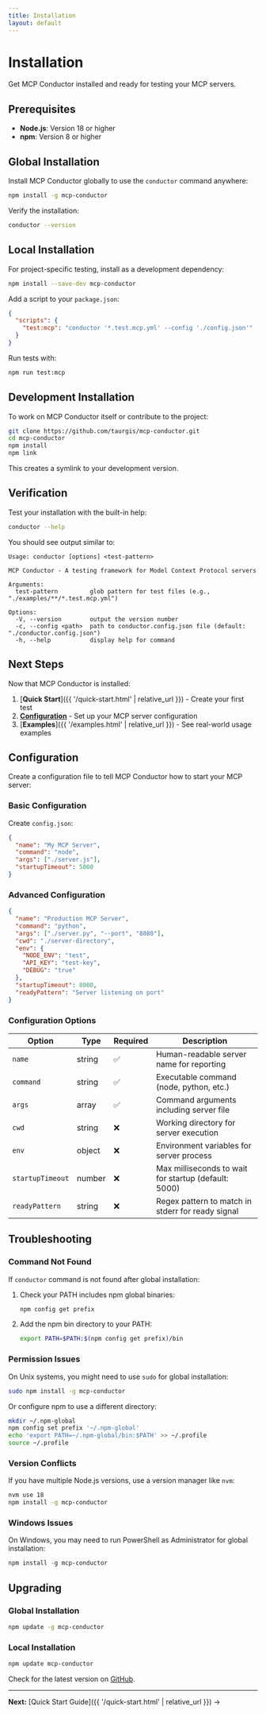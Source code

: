```yaml
---
title: Installation
layout: default
---
```


# Installation

Get MCP Conductor installed and ready for testing your MCP servers.

## Prerequisites

- **Node.js**: Version 18 or higher
- **npm**: Version 8 or higher

## Global Installation

Install MCP Conductor globally to use the `conductor` command anywhere:

```bash
npm install -g mcp-conductor
```

Verify the installation:

```bash
conductor --version
```

## Local Installation

For project-specific testing, install as a development dependency:

```bash
npm install --save-dev mcp-conductor
```

Add a script to your `package.json`:

```json
{
  "scripts": {
    "test:mcp": "conductor '*.test.mcp.yml' --config './config.json'"
  }
}
```

Run tests with:

```bash
npm run test:mcp
```

## Development Installation

To work on MCP Conductor itself or contribute to the project:

```bash
git clone https://github.com/taurgis/mcp-conductor.git
cd mcp-conductor
npm install
npm link
```

This creates a symlink to your development version.

## Verification

Test your installation with the built-in help:

```bash
conductor --help
```

You should see output similar to:

```
Usage: conductor [options] <test-pattern>

MCP Conductor - A testing framework for Model Context Protocol servers

Arguments:
  test-pattern         glob pattern for test files (e.g., "./examples/**/*.test.mcp.yml")

Options:
  -V, --version        output the version number
  -c, --config <path>  path to conductor.config.json file (default: "./conductor.config.json")
  -h, --help           display help for command
```

## Next Steps

Now that MCP Conductor is installed:

1. [**Quick Start**]({{ '/quick-start.html' | relative_url }}) - Create your first test
2. [**Configuration**](#configuration) - Set up your MCP server configuration
3. [**Examples**]({{ '/examples.html' | relative_url }}) - See real-world usage examples

## Configuration

Create a configuration file to tell MCP Conductor how to start your MCP server:

### Basic Configuration

Create `config.json`:

```json
{
  "name": "My MCP Server",
  "command": "node",
  "args": ["./server.js"],
  "startupTimeout": 5000
}
```

### Advanced Configuration

```json
{
  "name": "Production MCP Server",
  "command": "python",
  "args": ["./server.py", "--port", "8080"],
  "cwd": "./server-directory",
  "env": {
    "NODE_ENV": "test",
    "API_KEY": "test-key",
    "DEBUG": "true"
  },
  "startupTimeout": 8000,
  "readyPattern": "Server listening on port"
}
```

### Configuration Options

| Option | Type | Required | Description |
|--------|------|----------|-------------|
| `name` | string | ✅ | Human-readable server name for reporting |
| `command` | string | ✅ | Executable command (node, python, etc.) |
| `args` | array | ✅ | Command arguments including server file |
| `cwd` | string | ❌ | Working directory for server execution |
| `env` | object | ❌ | Environment variables for server process |
| `startupTimeout` | number | ❌ | Max milliseconds to wait for startup (default: 5000) |
| `readyPattern` | string | ❌ | Regex pattern to match in stderr for ready signal |

## Troubleshooting

### Command Not Found

If `conductor` command is not found after global installation:

1. Check your PATH includes npm global binaries:
   ```bash
   npm config get prefix
   ```

2. Add the npm bin directory to your PATH:
   ```bash
   export PATH=$PATH:$(npm config get prefix)/bin
   ```

### Permission Issues

On Unix systems, you might need to use `sudo` for global installation:

```bash
sudo npm install -g mcp-conductor
```

Or configure npm to use a different directory:

```bash
mkdir ~/.npm-global
npm config set prefix '~/.npm-global'
echo 'export PATH=~/.npm-global/bin:$PATH' >> ~/.profile
source ~/.profile
```

### Version Conflicts

If you have multiple Node.js versions, use a version manager like `nvm`:

```bash
nvm use 18
npm install -g mcp-conductor
```

### Windows Issues

On Windows, you may need to run PowerShell as Administrator for global installation:

```powershell
npm install -g mcp-conductor
```

## Upgrading

### Global Installation

```bash
npm update -g mcp-conductor
```

### Local Installation

```bash
npm update mcp-conductor
```

Check for the latest version on [GitHub](https://github.com/taurgis/mcp-conductor).

---

**Next:** [Quick Start Guide]({{ '/quick-start.html' | relative_url }}) →
